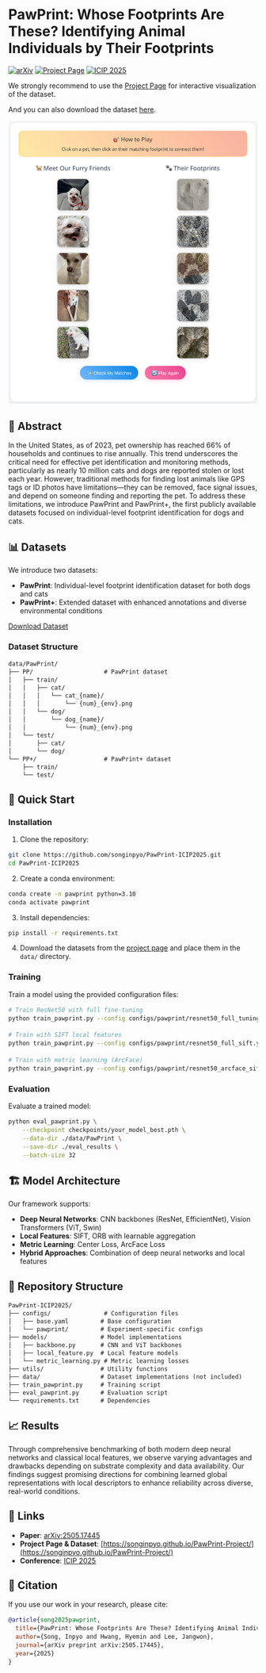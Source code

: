# PawPrint: Whose Footprints Are These? Identifying Animal Individuals by Their Footprints

[![arXiv](https://img.shields.io/badge/arXiv-2505.17445-b31b1b.svg)](https://arxiv.org/abs/2505.17445)
[![Project Page](https://img.shields.io/badge/Project-Page-blue)](https://songinpyo.github.io/PawPrint-Project/)
[![ICIP 2025](https://img.shields.io/badge/ICIP-2025-red)](https://2025.ieeeicip.org/)

We strongly recommend to use the [Project Page](https://songinpyo.github.io/PawPrint-Project/) for interactive visualization of the dataset.

And you can also download the dataset [here](https://songinpyo.github.io/PawPrint-Project/).

[![Interactive Game at Project Page](Interactive_Game.png)](https://songinpyo.github.io/PawPrint-Project/)

## 🎯 Abstract

In the United States, as of 2023, pet ownership has reached 66% of households and continues to rise annually. This trend underscores the critical need for effective pet identification and monitoring methods, particularly as nearly 10 million cats and dogs are reported stolen or lost each year. However, traditional methods for finding lost animals like GPS tags or ID photos have limitations—they can be removed, face signal issues, and depend on someone finding and reporting the pet. To address these limitations, we introduce PawPrint and PawPrint+, the first publicly available datasets focused on individual-level footprint identification for dogs and cats.

## 📊 Datasets

We introduce two datasets:
- **PawPrint**: Individual-level footprint identification dataset for both dogs and cats
- **PawPrint+**: Extended dataset with enhanced annotations and diverse environmental conditions

[Download Dataset](https://songinpyo.github.io/PawPrint-Project/)

### Dataset Structure
```
data/PawPrint/
├── PP/                    # PawPrint dataset
│   ├── train/
│   │   ├── cat/
│   │   │   └── cat_{name}/
│   │   │       └── {num}_{env}.png
│   │   └── dog/
│   │       └── dog_{name}/
│   │           └── {num}_{env}.png
│   └── test/
│       ├── cat/
│       └── dog/
└── PP+/                   # PawPrint+ dataset
    ├── train/
    └── test/
```

## 🚀 Quick Start

### Installation

1. Clone the repository:
```bash
git clone https://github.com/songinpyo/PawPrint-ICIP2025.git
cd PawPrint-ICIP2025
```
2. Create a conda environment:  
```bash
conda create -n pawprint python=3.10
conda activate pawprint
```

3. Install dependencies:
```bash
pip install -r requirements.txt
```

4. Download the datasets from the [project page](https://songinpyo.github.io/PawPrint-Project/) and place them in the `data/` directory.

### Training

Train a model using the provided configuration files:

```bash
# Train ResNet50 with full fine-tuning
python train_pawprint.py --config configs/pawprint/resnet50_full_tuning.yaml

# Train with SIFT local features
python train_pawprint.py --config configs/pawprint/resnet50_full_sift.yaml

# Train with metric learning (ArcFace)
python train_pawprint.py --config configs/pawprint/resnet50_arcface_sift.yaml
```

### Evaluation

Evaluate a trained model:

```bash
python eval_pawprint.py \
    --checkpoint checkpoints/your_model_best.pth \
    --data-dir ./data/PawPrint \
    --save-dir ./eval_results \
    --batch-size 32
```

## 🏗️ Model Architecture

Our framework supports:
- **Deep Neural Networks**: CNN backbones (ResNet, EfficientNet), Vision Transformers (ViT, Swin)
- **Local Features**: SIFT, ORB with learnable aggregation
- **Metric Learning**: Center Loss, ArcFace Loss
- **Hybrid Approaches**: Combination of deep neural networks and local features

## 📁 Repository Structure

```
PawPrint-ICIP2025/
├── configs/               # Configuration files
│   ├── base.yaml         # Base configuration
│   └── pawprint/         # Experiment-specific configs
├── models/               # Model implementations
│   ├── backbone.py       # CNN and ViT backbones
│   ├── local_feature.py  # Local feature models
│   └── metric_learning.py # Metric learning losses
├── utils/                # Utility functions
├── data/                 # Dataset implementations (not included)
├── train_pawprint.py     # Training script
├── eval_pawprint.py      # Evaluation script
└── requirements.txt      # Dependencies
```

## 📈 Results

Through comprehensive benchmarking of both modern deep neural networks and classical local features, we observe varying advantages and drawbacks depending on substrate complexity and data availability. Our findings suggest promising directions for combining learned global representations with local descriptors to enhance reliability across diverse, real-world conditions.

## 🔗 Links

- **Paper**: [arXiv:2505.17445](https://arxiv.org/abs/2505.17445)
- **Project Page & Dataset**: [https://songinpyo.github.io/PawPrint-Project/](https://songinpyo.github.io/PawPrint-Project/)
- **Conference**: [ICIP 2025](https://2025.ieeeicip.org/)

## 📝 Citation

If you use our work in your research, please cite:

```bibtex
@article{song2025pawprint,
  title={PawPrint: Whose Footprints Are These? Identifying Animal Individuals by Their Footprints},
  author={Song, Inpyo and Hwang, Hyemin and Lee, Jangwon},
  journal={arXiv preprint arXiv:2505.17445},
  year={2025}
}
```